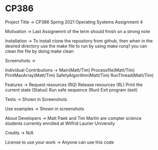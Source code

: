 # CP386

Project Title -> CP386 Spring 2021 Operating Systems Assignment 4

Motivation -> Last Assignemnt of the term should finish on a strong note

Installation -> To install clone the repository from github, then when in the desired directory use the make file to run by using
make runq1
you can clean the file by doing
make clean

Screenshots -> 

Individual Contributions -> Main(Matt/Tim)
                            Processfile(Matt/Tim)
                            PrintMaxArray(Matt/Tim)
                            SafetyAlgorithm(Matt/Tim)
                            RunThread(Matt/Tim)

Features -> Request resources (RQ)
Release resources (RL)
Print the current state (Status)
Run safe sequence (Run)
Exit program (exit)

Tests -> Shown in Screenshots

Use examples -> Shown in screenshots

About Developers -> Matt Paek and Tim Martin are compter science students currently enrolled at Wilfrid Laurier University

Credits -> N/A

License to use your work -> Anyone can use this code
